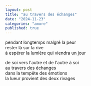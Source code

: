 ```yaml
---
layout: post
title: "au travers des échanges"
date: "2024-11-23"
categories: "amore"
published: true
---
```


pendant longtemps malgré la peur  
rester là sur la rive  
à espérer la lumière qui viendra un jour  

de soi vers l'autre et de l'autre à soi  
au travers des échanges  
dans la tempête des émotions  
la lueur provient des deux rivages  
